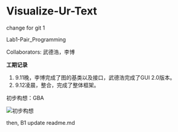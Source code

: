 ﻿# Visualize-Ur-Text
change for git 1

Lab1-Pair_Programming

Collaborators: 武德浩，李博

**工期记录**

1. 9.11晚，李博完成了图的基类以及接口，武德浩完成了GUI 2.0版本。
2. 9.12凌晨，整合，完成了整体框架。

初步构想：GBA

![初步构想](http://opmza2br0.bkt.clouddn.com/17-9-11/59871188.jpg)

then, B1 update readme.md
